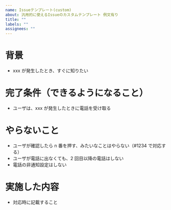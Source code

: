 ```yaml
---
name: Issueテンプレート(custom)
about: 汎用的に使えるIssueのカスタムテンプレート 例文有り
title: ""
labels: ""
assignees: ""
---
```


# 背景

- xxx が発生したとき、すぐに知りたい

# 完了条件（できるようになること）

- ユーザは、xxx が発生したときに電話を受け取る

# やらないこと

- ユーザが確認したら n 番を押す、みたいなことはやらない（#1234 で対応する）
- ユーザが電話に出なくても、2 回目以降の電話はしない
- 電話の非通知設定はしない

# 実施した内容

- 対応時に記載すること
